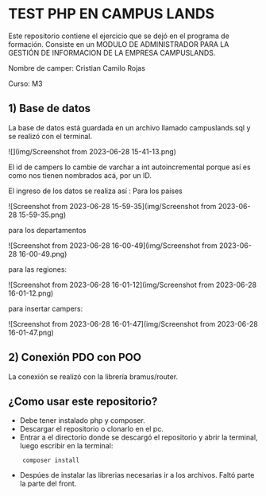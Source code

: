 # TEST PHP EN CAMPUS LANDS

Este repositorio contiene el ejercicio que se dejó en el programa de formación. Consiste en un MODULO DE ADMINISTRADOR PARA LA GESTIÓN DE INFORMACION DE LA EMPRESA CAMPUSLANDS.

Nombre de camper: Cristian Camilo Rojas

Curso: M3





## 1) Base de datos



La base de datos está guardada en un archivo llamado campuslands.sql y se realizó con el terminal.

![](img/Screenshot from 2023-06-28 15-41-13.png)

El id de campers lo cambie de varchar a int autoincremental porque así es como nos tienen nombrados acá, por un ID. 

El ingreso de los datos se realiza así : Para los paises



![Screenshot from 2023-06-28 15-59-35](img/Screenshot from 2023-06-28 15-59-35.png)

para los departamentos

![Screenshot from 2023-06-28 16-00-49](img/Screenshot from 2023-06-28 16-00-49.png)

para las regiones: 

![Screenshot from 2023-06-28 16-01-12](img/Screenshot from 2023-06-28 16-01-12.png)

para insertar campers:

![Screenshot from 2023-06-28 16-01-47](img/Screenshot from 2023-06-28 16-01-47.png)



## 2) Conexión PDO con POO

La conexión se realizó con la librería bramus/router. 







## ¿Como usar este repositorio?

* Debe tener instalado php y composer.
* Descargar el repositorio o clonarlo en el pc.
* Entrar a el directorio donde se descargó el repositorio y abrir la terminal, luego escribir en la terminal:

```
    composer install
```

* Despúes de instalar las librerias necesarias ir a los archivos. Faltó parte la parte del front.
